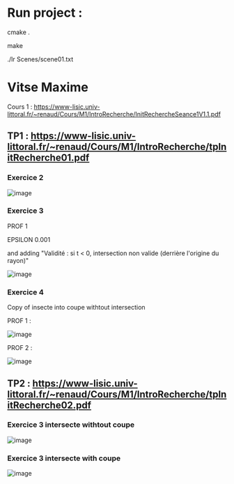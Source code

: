 # Run project :

cmake .

make

./lr Scenes/scene01.txt

# Vitse Maxime

Cours 1 : https://www-lisic.univ-littoral.fr/~renaud/Cours/M1/IntroRecherche/InitRechercheSeance1V1.1.pdf
## TP1  : https://www-lisic.univ-littoral.fr/~renaud/Cours/M1/IntroRecherche/tpInitRecherche01.pdf

### Exercice 2

![image](https://user-images.githubusercontent.com/25066854/141698697-53da601c-f9ea-4505-ad74-266f967d3c74.png)

### Exercice 3

PROF 1

EPSILON 0.001

and adding "Validité : si t < 0, intersection non valide (derrière l'origine du rayon)"

![image](https://user-images.githubusercontent.com/25066854/141699089-09aab0bd-6546-44b8-97df-eabc6a3df6a0.png)

### Exercice 4

Copy of insecte into coupe withtout intersection

PROF 1 :

![image](https://user-images.githubusercontent.com/25066854/141699360-a28fe838-156b-41e9-92cb-2677497589dd.png)

PROF 2 :

![image](https://user-images.githubusercontent.com/25066854/141699464-8113c661-c63e-42c2-9637-5c52dc6a4a29.png)

## TP2  : https://www-lisic.univ-littoral.fr/~renaud/Cours/M1/IntroRecherche/tpInitRecherche02.pdf

### Exercice 3 intersecte withtout coupe
![image](https://user-images.githubusercontent.com/25066854/150645420-08610dc0-a75f-4c4d-a55c-5a6218f05c82.png)

### Exercice 3 intersecte with coupe
![image](https://user-images.githubusercontent.com/25066854/150645698-e2ad11ab-17b7-4101-bb06-8128f67e342f.png)

